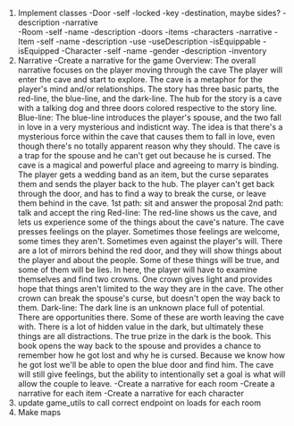 1. Implement classes
    -Door
        -self
        -locked
        -key
        -destination, maybe sides?
        -description
        -narrative        
    -Room
        -self
        -name
        -description
        -doors
        -items
        -characters
        -narrative
    -Item
        -self
        -name
        -description
        -use
        -useDescription
        -isEquippable
        -isEquipped
    -Character
        -self
        -name
        -gender
        -description
        -inventory
2. Narrative
    -Create a narrative for the game
        Overview:
            The overall narrative focuses on the player moving through the cave
            The player will enter the cave and start to explore. The cave is a 
            metaphor for the player's mind and/or relationships. The story has
            three basic parts, the red-line, the blue-line, and the dark-line. The hub for the story is a cave with a talking dog and three doors colored respective to the story line.
        Blue-line:
            The blue-line introduces the player's spouse, and the two fall in love
            in a very mysterious and indisticnt way. The idea is that there's a 
            mysterious force within the cave that causes them to fall in love, 
            even though there's no totally apparent reason why they should. The
            cave is a trap for the spouse and he can't get out because he is cursed. The cave is a magical and powerful place and agreeing to marry is binding. The player gets a wedding band as an item, but the curse separates them and sends the player back to the hub. The player can't get back through the door, and has to find a way to break the curse, or leave them behind in the cave.
            1st path: sit and answer the proposal
            2nd path: talk and accept the ring
        Red-line:
            The red-line shows us the cave, and lets us experience some of the things about the cave's nature. The cave presses feelings on the player. Sometimes those feelings are welcome, some times they aren't. Sometimes even against the player's will. There are a lot of mirrors behind the red door, and they will show things about the player and about the people. Some of these things will be true, and some of them will be lies. In here, the player will have to examine themselves and find two crowns. One crown gives light and provides hope that things aren't limited to the way they are in the cave. The other crown can break the spouse's curse, but doesn't open the way back to them.
        Dark-line:
            The dark line is an unknown place full of potential. There are opportunities there. Some of these are worth leaving the cave with. There is a lot of hidden value in the dark, but ultimately these things are all distractions. The true prize in the dark is the book. This book opens the way back to the spouse and provides a chance to remember how he got lost and why he is cursed. Because we know how he got lost we'll be able to open the blue door and find him. The cave will still give feelings, but the ability to intentionally set a goal is what will allow the couple to leave.
    -Create a narrative for each room
    -Create a narrative for each item
    -Create a narrative for each character
3.  update game_utils to call correct endpoint on loads for each room
4.  Make maps